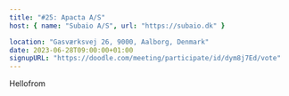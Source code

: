 ```yaml
---
title: "#25: Apacta A/S"
host: { name: "Subaio A/S", url: "https://subaio.dk" }

location: "Gasværksvej 26, 9000, Aalborg, Denmark"
date: 2023-06-28T09:00:00+01:00
signupURL: "https://doodle.com/meeting/participate/id/dym8j7Ed/vote"
---
```


Hellofrom
